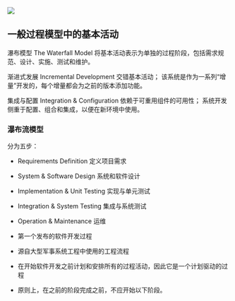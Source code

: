 ![](Pasted%20image%2020220314141729.png)
## 一般过程模型中的基本活动

瀑布模型 The Waterfall Model
将基本活动表示为单独的过程阶段，包括需求规范、设计、实施、测试和维护。

渐进式发展 Incremental Development
交错基本活动； 该系统是作为一系列“增量”开发的，每个增量都会为之前的版本添加功能。

集成与配置 Integration & Configuration
依赖于可重用组件的可用性； 系统开发侧重于配置、组合和集成，以便在新环境中使用。

### 瀑布流模型

分为五步：
- Requirements Definition 定义项目需求
- System & Software Design 系统和软件设计
- Implementation & Unit Testing 实现与单元测试
- Integration & System Testing 集成与系统测试
- Operation & Maintenance 运维

- 第一个发布的软件开发过程 
- 源自大型军事系统工程中使用的工程流程 
- 在开始软件开发之前计划和安排所有的过程活动，因此它是一个计划驱动的过程 
- 原则上，在之前的阶段完成之前，不应开始以下阶段。

